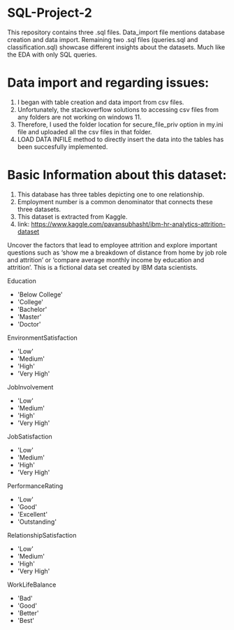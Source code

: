 # SQL-Project-2

This repository contains three .sql files. Data_import file mentions database creation and data import. Remaining two .sql files (queries.sql and classification.sql) showcase different insights about the datasets. Much like the EDA with only SQL queries.  

# Data import and regarding issues:
1. I began with table creation and data import from csv files. 
2. Unfortunately, the stackoverflow solutions to accessing csv files from any folders are not working
   on windows 11.
3. Therefore, I used the folder location for secure_file_priv option in my.ini file and uploaded 
   all the csv files in that folder. 
4. LOAD DATA INFILE method to directly insert the data into the tables has been succesfully implemented.


# Basic Information about this dataset:

1. This database has three tables depicting one to one relationship.
2. Employment number is a common denominator that connects these three datasets.
3. This dataset is extracted from Kaggle. 
4. link: https://www.kaggle.com/pavansubhasht/ibm-hr-analytics-attrition-dataset  

Uncover the factors that lead to employee attrition and explore important questions such as ‘show me a breakdown of distance from home by job role and attrition’ or ‘compare average monthly income by education and attrition’. This is a fictional data set created by IBM data scientists.

Education
- 'Below College'
- 'College'
- 'Bachelor'
- 'Master'
- 'Doctor'

EnvironmentSatisfaction
- 'Low'
- 'Medium'
- 'High'
- 'Very High'

JobInvolvement
- 'Low'
- 'Medium'
- 'High'
- 'Very High'

JobSatisfaction
- 'Low'
- 'Medium'
- 'High'
- 'Very High'

PerformanceRating
- 'Low'
- 'Good'
- 'Excellent'
- 'Outstanding'

RelationshipSatisfaction
- 'Low'
- 'Medium'
- 'High'
- 'Very High'

WorkLifeBalance
- 'Bad'
- 'Good'
- 'Better'
- 'Best'
